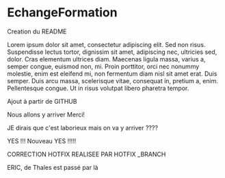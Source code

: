 # EchangeFormation


Creation du README

Lorem ipsum dolor sit amet, consectetur adipiscing elit. Sed non risus. Suspendisse lectus tortor, dignissim sit amet,
adipiscing nec, ultricies sed, dolor. Cras elementum ultrices diam. Maecenas ligula massa, varius a, semper congue, euismod non, mi.
Proin porttitor, orci nec nonummy molestie, enim est eleifend mi, non fermentum diam nisl sit amet erat. Duis semper.
Duis arcu massa, scelerisque vitae, consequat in, pretium a, enim. Pellentesque congue. Ut in risus volutpat libero pharetra tempor.



Ajout à partir de GITHUB

Nous allons y arriver Merci!

JE dirais que c'est laborieux mais on va y arriver ????






YES !!!
Nouveau YES !!!!!




CORRECTION HOTFIX REALISEE PAR HOTFIX _BRANCH

ERIC, de Thales est passé par là
